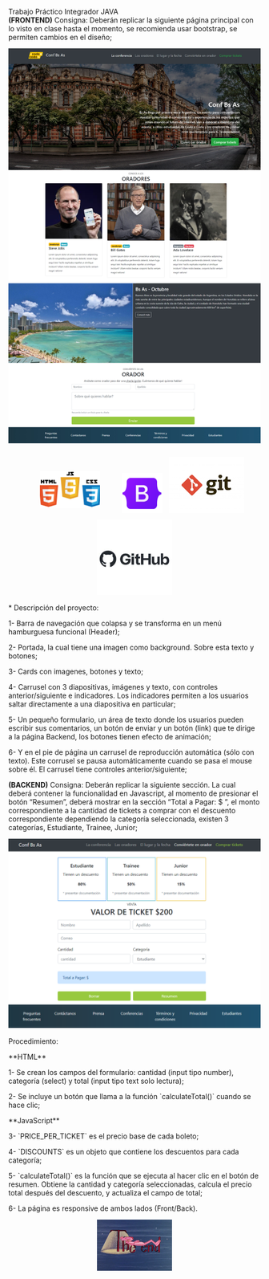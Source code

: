 <p>Trabajo Práctico Integrador JAVA <br> <strong>(FRONTEND)</strong> Consigna:
Deberán replicar la siguiente página principal con lo visto en clase hasta el momento, se recomienda usar bootstrap, se permiten cambios en el diseño;</p>

![final_front](img/final_front.jpg)

<div align="center">
<img src="img/trio.png" alt="logo de html, js y css" width="120" style="margin:0 40px 20px;"/>

<img src="img/bootstrap-logo.png" alt="logo de Bootstrap" width="80" style="margin-bottom:10px;"/>

<img src="img/git.png" alt="logo de git" width="150" style="margin:10px;"/>

<img src="img/Logo_github.jpg" alt="logo de GitHub" width="150"/>
</div>

<p>* Descripción del proyecto:</p>
<p>1- Barra de navegación que colapsa y se transforma en un menú hamburguesa funcional (Header);</p>

<p>2- Portada, la cual tiene una imagen como background. Sobre esta texto y botones;</p>

<p>3- Cards con imagenes, botones y texto;</p>

<p>4- Carrusel con 3 diapositivas, imágenes  y texto, con controles anterior/siguiente e indicadores. Los indicadores permiten a los usuarios saltar directamente a una diapositiva en particular;</p>

<p>5- Un pequeño formulario, un área de texto donde los usuarios pueden escribir sus comentarios, un botón de enviar y un botón (link) que te dirige a la página Backend, los botones tienen efecto de animación;</p>

<p>6- Y en el pie de página un carrusel de reproducción automática (sólo con texto). Este corrusel se pausa automáticamente cuando se pasa el mouse sobre él. El carrusel tiene controles anterior/siguiente;</p>

<p><strong>(BACKEND)</strong> Consigna: Deberán replicar la siguiente sección. La cual deberá contener la funcionalidad en Javascript, al momento de presionar el botón “Resumen”, deberá mostrar en la sección “Total a Pagar: $ ”, el monto correspondiente a la cantidad de tickets a comprar con el descuento correspondiente dependiendo la categoría seleccionada, existen 3 categorías, Estudiante, Trainee, Junior;</p>

![final_front](img/Final_front_2.png)

<p>Procedimiento:</p>

<p>**HTML**</p>

<p>1- Se crean los campos del formulario: cantidad (input tipo number), categoría (select) y total (input tipo text solo lectura);</p>

<p>2- Se incluye un botón que llama a la función `calculateTotal()` cuando se hace clic;</p>

<p>**JavaScript**</p>

<p>3- `PRICE_PER_TICKET` es el precio base de cada boleto;</p>

<p>4- `DISCOUNTS` es un objeto que contiene los descuentos para cada categoría;</p>

<p>5- `calculateTotal()` es la función que se ejecuta al hacer clic en el botón de resumen. Obtiene la cantidad y categoría seleccionadas, calcula el precio total después del descuento, y actualiza el campo de total;</p>

<p>6- La página es responsive de ambos lados (Front/Back).</p>

<div align="center">
<img src="img/pink-panter.gif" alt="logo de GitHub" width="150"/>
</div>